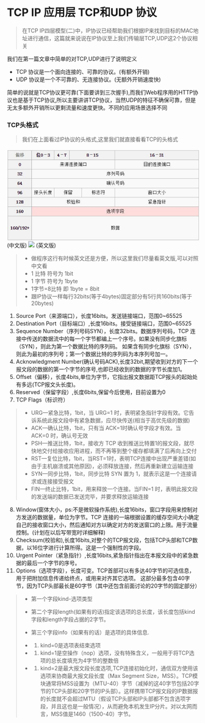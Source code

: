 # TCP IP 应用层 TCP和UDP 协议

> 在TCP IP四层模型\(二\)中，IP协议已经帮助我们根据IP来找到目标的MAC地址进行通信，这篇就来说说在IP协议至上我们传输层TCP,UDP这2个协议相关

我们在第一篇文章中简单的对TCP,UDP进行了说明定义

* TCP 协议是一个面向连接的、可靠的协议。\(有额外开销\)
* UDP 协议是一个不可靠的、无连接协议。\(无额外开销速度快\)

简单的说就是TCP协议更可靠\(下面要讲到三次握手\),而我们Web程序用的HTTP协议也是基于TCP协议,所以主要讲讲TCP协议，当然UDP的特征不确保可靠，但是无太多额外开销所以更剩流量和速度更快。不同的应用场景选择不同

### TCP头格式

> 我们在上面看过IP协议的头格式,这里我们就直接看看TCP的头格式

![](/assets/QQ截图20161017105911.jpg)
\(中文版\)
![](http://coolshell.cn//wp-content/uploads/2014/05/TCP-Header-01.jpg)
\(英文版\)

> * 做程序这行有时候英文还是方便，所以这里我们尽量看英文版,可以对照中文看
> * 1 比特 符号为 1bit
> * 1 字节 符号为 1byte
> * 1字节=8比特 即 1byte = 8bit
> * 跟IP协议一样每行32bits\(等于4bytes\)固定部分有5行共160bits\(等于20bytes\)

1. Source Port（来源端口），长度16bits。发送链接端口，范围0~65525
2. Destination Port（目标端口）,长度16bits。接受链接端口，范围0~65525
3. Sequence Number（序列号码SYN），长度32bits。数据序列号码，TCP 连接中传送的数据流中的每一个字节都编上一个序号。如果没有同步化旗标（SYN），则此为第一个数据比特的序列码。
  如果含有同步化旗标（SYN），则此为最初的序列号；第一个数据比特的序列码为本序列号加一。
4. Acknowledgment Number\(确认号码ACK\),长度32bit,期望收到对方的下一个报文段的数据的第一个字节的序号,也即已经收到的数据的字节长度加1。
5. Offset（偏移），长度4bits,单位为字节，它指出报文数据距TCP报头的起始处有多远\(TCP报文头长度\)。
6. Reserved（保留字段）,长度6bits,保留今后使用，目前设置为0
7. TCP Flags（标识符）
> * URG—紧急比特，1bit，当 URG=1 时，表明紧急指针字段有效。它告诉系统此报文段中有紧急数据，应尽快传送\(相当于高优先级的数据\)
> * ACK—确认比特，1bit，只有当 ACK=1时确认号字段才有效。当 ACK=0 时，确认号无效
> * PSH—推送比特，1bit，接收方 TCP 收到推送比特置1的报文段，就尽快地交付给接收应用进程，而不再等到整个缓存都填满了后再向上交付
> * RST—复位比特，1bit，当RST=1时，表明TCP连接中出现严重差错\(如由于主机崩溃或其他原因\)，必须释放连接，然后再重新建立运输连接
> * SYN—同步比特，1bit，同步比特 SYN 置为 1，就表示这是一个连接请求或连接接受报文
> * FIN—终止比特，1bit，用来释放一个连接。当FIN=1 时，表明此报文段的发送端的数据已发送完毕，并要求释放运输连接
8. Window\(窗体大小，ps:不是微软操作系统\),长度16bits，窗口字段用来控制对方发送的数据量，单位为字节。TCP 连接的一端根据设置的缓存空间大小确定自己的接收窗口大小，然后通知对方以确定对方的发送窗口的上限。用于流量控制。\(计划在以后写带宽时详细解释\)
2. Checksum\(校验和\),长度16bits,对整个的TCP报文段，包括TCP头部和TCP数据，以16位字进行计算所得。这是一个强制性的字段。
3. Urgent Pointer（紧急指针）,长度16bits,紧急指针指出在本报文段中的紧急数据的最后一个字节的序号。
4. Options（选项字段），长度可变。TCP首部可以有多达40字节的可选信息，用于把附加信息传递给终点，或用来对齐其它选项。 这部分最多包含40字节，因为TCP头部最长是60字节（其中还包含前面讨论的20字节的固定部分）

> * 第一个字段kind-选项类型
> * 第二个字段length\(如果有的话\)指定该选项的总长度，该长度包括kind字段和length字段占据的2字节。
> * 第三个字段info（如果有的话）是选项的具体信息.
> * 1. kind=0是选项表结束选项
> 
> * 1. kind=1是空操作（nop）选项，没有特殊含义，一般用于将TCP选项的总长度填充为4字节的整数倍
> 
> * 1. kind=2是最大报文段长度选项,TCP连接初始化时，通信双方使用该选项来协商最大报文段长度（Max Segment Size，MSS）。TCP模块通常将MSS设置为（MTU-40）字节（减掉的这40字节包括20字节的TCP头部和20字节的IP头部）。这样携带TCP报文段的IP数据报的长度就不会超过MTU（假设TCP头部和IP头部都不包含选项字段，并且这也是一般情况），从而避免本机发生IP分片。对以太网而言，MSS值是1460（1500-40）字节。

